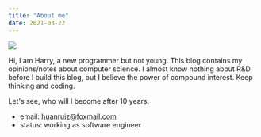```yaml
---
title: "About me"
date: 2021-03-22
---
```


![](/avatar.jpeg)

Hi, I am Harry, a new programmer but not young. This blog contains my opinions/notes about computer science. I almost know nothing about R&D before I build this blog, but I believe the power of compound interest. Keep thinking and coding.

Let's see, who will I become after 10 years.

- email: huanruiz@foxmail.com
- status: working as software engineer